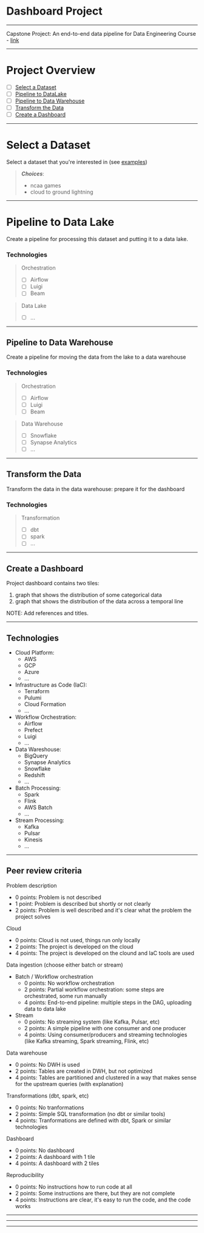 # Dashboard Project
---
Capstone Project: An end-to-end data pipeline for Data Engineering Course - [link](https://github.com/DataTalksClub/data-engineering-zoomcamp)

---

# Project Overview
- [ ] [Select a Dataset](#select-a-dataset)
- [ ] [Pipeline to DataLake](#pipeline-to-data-lake)
- [ ] [Pipeline to Data Warehouse](#pipeline-to-data-warehouse)
- [ ] [Transform the Data](#transform-the-data)
- [ ] [Create a Dashboard](#create-a-dashboard)

---

# Select a Dataset
Select a dataset that you're interested in (see [examples](https://github.com/DataTalksClub/data-engineering-zoomcamp/blob/main/week_7_project/datasets.md))
> **_Choices_**: 
> - ncaa games
> - cloud to ground lightning
---

# Pipeline to Data Lake
Create a pipeline for processing this dataset and putting it to a data lake.
### Technologies
> Orchestration
> - [ ] Airflow
> - [ ] Luigi
> - [ ] Beam

> Data Lake
> - [ ] ...

---

## Pipeline to Data Warehouse
Create a pipeline for moving the data from the lake to a data warehouse
### Technologies
> Orchestration
> - [ ] Airflow
> - [ ] Luigi
> - [ ] Beam

> Data Warehouse
> - [ ] Snowflake
> - [ ] Synapse Analytics
> - [ ] ...

---

## Transform the Data
Transform the data in the data warehouse: prepare it for the dashboard
### Technologies
> Transformation
> - [ ] dbt
> - [ ] spark
> - [ ] ...

---

## Create a Dashboard

Project dashboard contains two tiles:
1. graph that shows the distribution of some categorical data
1. graph that shows the distribution of the data across a temporal line

NOTE: Add references and titles.

---

## Technologies
- Cloud Platform:
    - AWS
    - GCP
    - Azure
    - ...
- Infrastructure as Code (IaC): 
    - Terraform
    - Pulumi
    - Cloud Formation
    - ...
- Workflow Orchestration:
    - Airflow
    - Prefect
    - Luigi
    - ...
- Data Wareshouse:
    - BigQuery
    - Synapse Analytics
    - Snowflake
    - Redshift
    - ...
- Batch Processing:
    - Spark
    - Flink
    - AWS Batch
    - ...
- Stream Processing:
    - Kafka
    - Pulsar
    - Kinesis
    - ...

---

## Peer review criteria
Problem description
- 0 points: Problem is not described
- 1 point: Problem is described but shortly or not clearly
- 2 points: Problem is well described and it's clear what the problem the project solves

Cloud
- 0 points: Cloud is not used, things run only locally
- 2 points: The project is developed on the cloud
- 4 points: The project is developed on the clound and IaC tools are used

Data ingestion (choose either batch or stream)
- Batch / Workflow orchestration
    - 0 points: No workflow orchestration
    - 2 points: Partial workflow orchestration: some steps are orchestrated, some run manually
    - 4 points: End-to-end pipeline: multiple steps in the DAG, uploading data to data lake
- Stream
    - 0 points: No streaming system (like Kafka, Pulsar, etc)
    - 2 points: A simple pipeline with one consumer and one producer
    - 4 points: Using consumer/producers and streaming technologies (like Kafka streaming, Spark streaming, Flink, etc)

Data warehouse
- 0 points: No DWH is used
- 2 points: Tables are created in DWH, but not optimized
- 4 points: Tables are partitioned and clustered in a way that makes sense for the upstream queries (with explanation)

Transformations (dbt, spark, etc)
- 0 points: No tranformations
- 2 points: Simple SQL transformation (no dbt or similar tools)
- 4 points: Tranformations are defined with dbt, Spark or similar technologies

Dashboard
- 0 points: No dashboard
- 2 points: A dashboard with 1 tile
- 4 points: A dashboard with 2 tiles

Reproducibility
- 0 points: No instructions how to run code at all
- 2 points: Some instructions are there, but they are not complete
- 4 points: Instructions are clear, it's easy to run the code, and the code works

---
---
---
